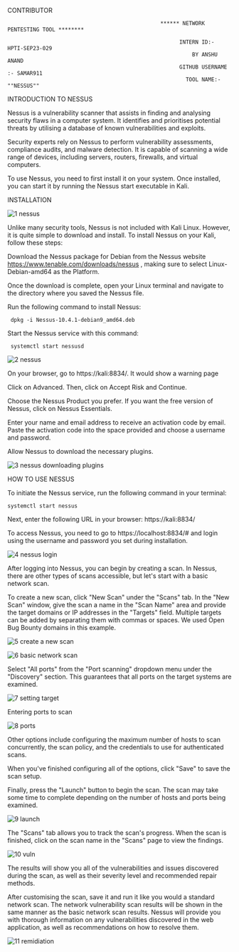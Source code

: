  CONTRIBUTOR

                                                    ****** NETWORK PENTESTING TOOL ********
                                         
                                                          INTERN ID:- HPTI-SEP23-029
                                                              BY ANSHU ANAND
                                                          GITHUB USERNAME :- SAMAR911                
                                                            TOOL NAME:- ""NESSUS""

INTRODUCTION TO NESSUS

  Nessus is a vulnerability scanner that assists in finding and analysing security flaws in a computer system. It identifies and prioritises potential threats by utilising a database of known vulnerabilities and exploits.

   Security experts rely on Nessus to perform vulnerability assessments, compliance audits, and malware detection. It is capable of scanning a wide range of devices, including servers, routers, firewalls, and virtual computers.

To use Nessus, you need to first install it on your system. Once installed, you can start it by running the Nessus start executable in Kali.


INSTALLATION

   ![1  nessus](https://github.com/gurusakharwade/HPTI-SEP-2023/assets/95374454/32c96106-7b46-4822-876d-232ef981dd3e)


Unlike many security tools, Nessus is not included with Kali Linux. However, it is quite simple to download and install. To install Nessus on your Kali, follow these steps:

  Download the Nessus package for Debian from the Nessus website https://www.tenable.com/downloads/nessus , making sure to select Linux-Debian-amd64 as the Platform.

Once the download is complete, open your Linux terminal and navigate to the directory where you saved the Nessus file.

Run the following command to install Nessus:

     dpkg -i Nessus-10.4.1-debian9_amd64.deb 

Start the Nessus service with this command:

     systemctl start nessusd
     
   ![2 nessus](https://github.com/Samar911/HPTI-SEP-2023/assets/95374454/6175616d-ce1b-43df-ad25-c7ecd860e525)

     

On your browser, go to https://kali:8834/. It would show a warning page

Click on Advanced. Then, click on Accept Risk and Continue.

Choose the Nessus Product you prefer. If you want the free version of Nessus, click on Nessus Essentials.

Enter your name and email address to receive an activation code by email. Paste the activation code into the space provided and choose a username and password.

Allow Nessus to download the necessary plugins.

   ![3  nessus downloading plugins](https://github.com/Samar911/HPTI-SEP-2023/assets/95374454/cad8e6ae-e5a4-4f9c-9ee5-57df0695a7f4)

HOW TO USE NESSUS

To initiate the Nessus service, run the following command in your terminal:

    systemctl start nessus

Next, enter the following URL in your browser: https://kali:8834/

To access Nessus, you need to go to https://localhost:8834/# and login using the username and password you set during installation.

   ![4  nessus login](https://github.com/Samar911/HPTI-SEP-2023/assets/95374454/759651d0-a62a-49df-82c6-9a523bafe38b)


    
After logging into Nessus, you can begin by creating a scan. In Nessus, there are other types of scans accessible, but let's start with a basic network scan. 




To create a new scan, click "New Scan" under the "Scans" tab. In the "New Scan" window, give the scan a name in the "Scan Name" area and 
provide the target domains or IP addresses in the "Targets" field. Multiple targets can be added by separating them with commas or spaces. 
We used Open Bug Bounty domains in this example.

   ![5  create a new scan](https://github.com/Samar911/HPTI-SEP-2023/assets/95374454/525e5b6e-164e-436a-9d05-d0916f249f74)

   ![6  basic network scan](https://github.com/Samar911/HPTI-SEP-2023/assets/95374454/7857b37c-c6ad-4fce-b239-a5b7dbf47b2d)


Select "All ports" from the "Port scanning" dropdown menu under the "Discovery" section. This guarantees that all ports on the target systems are examined. 

   ![7  setting target](https://github.com/Samar911/HPTI-SEP-2023/assets/95374454/6efb216c-12c8-491f-913e-ab4af2cf91e8)

 Entering ports to scan

   ![8  ports](https://github.com/Samar911/HPTI-SEP-2023/assets/95374454/ce65da4b-f18b-44db-8075-182f290469ef)


Other options include configuring the maximum number of hosts to scan concurrently, the scan policy, and the credentials to use for authenticated scans. 

When you've finished configuring all of the options, click "Save" to save the scan setup.

Finally, press the "Launch" button to begin the scan. The scan may take some time to complete depending on the number of hosts and ports being examined.
                       
   ![9  launch](https://github.com/Samar911/HPTI-SEP-2023/assets/95374454/25141107-0ddc-475c-b5a1-8a63a3f287a4)

   

The "Scans" tab allows you to track the scan's progress. When the scan is finished, click on the scan name in the "Scans" page to view the findings.  

   ![10  vuln](https://github.com/Samar911/HPTI-SEP-2023/assets/95374454/f2cbd21b-446b-45ca-8ec6-1ad5dabcfe93)
 

The results will show you all of the vulnerabilities and issues discovered during the scan, as well as their severity level and recommended repair methods.

     
After customising the scan, save it and run it like you would a standard network scan. The network vulnerability scan results will be shown in the same manner as the basic network scan results. Nessus will provide you with thorough information on any vulnerabilities discovered in the web application, as well as recommendations on how to resolve them.

   ![11  remidiation](https://github.com/Samar911/HPTI-SEP-2023/assets/95374454/e21a5c49-d1ea-4f83-9751-980cedb37d39)

